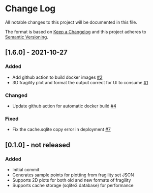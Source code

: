 # Change Log

All notable changes to this project will be documented in this file.

The format is based on [Keep a Changelog](http://keepachangelog.com/)
and this project adheres to [Semantic Versioning](http://semver.org/).

## [1.6.0] - 2021-10-27
### Added
- Add github action to build docker images [#2](https://github.com/IN-CORE/plotting-service/issues/2)
- 3D fragility plot and format the output correct for UI to consume [#1](https://github.com/IN-CORE/plotting-service/issues/1)

### Changed
- Update github action for automatic docker build [#4](https://github.com/IN-CORE/plotting-service/issues/4)

### Fixed
- Fix the cache.sqlite copy error in deployment [#7](https://github.com/IN-CORE/plotting-service/issues/7)


## [0.1.0] - not released
### Added
- Initial commit
- Generates sample points for plotting from fragility set JSON
- Supports 2D plots for both old and new formats of fragility
- Supports cache storage (sqlite3 database) for performance

